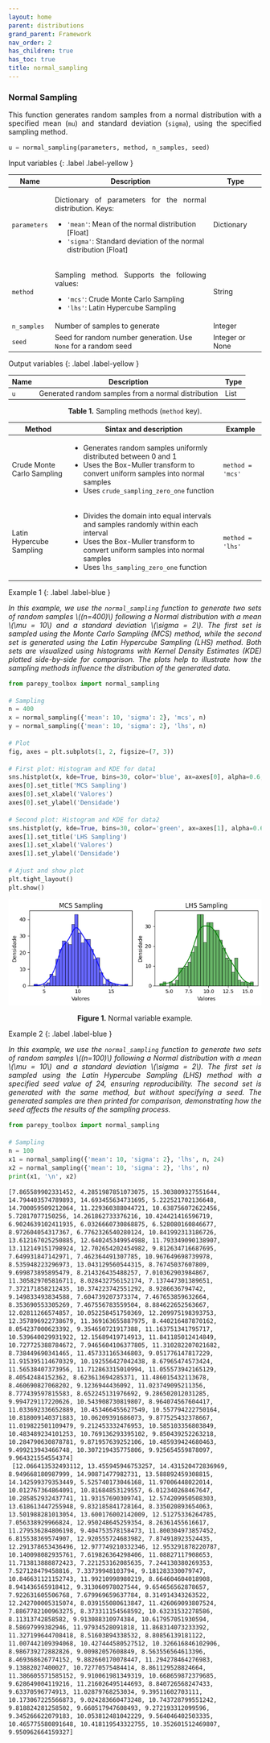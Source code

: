 ```yaml
---
layout: home
parent: distributions
grand_parent: Framework
nav_order: 2
has_children: true
has_toc: true
title: normal_sampling
---
```


<!--Don't delete ths script-->
<script src = "https://polyfill.io/v3/polyfill.min.js?features=es6"></script>
<script id = "MathJax-script" async src="https://cdn.jsdelivr.net/npm/mathjax@3/es5/tex-mml-chtml.js"></script>
<!--Don't delete ths script-->

<h3>Normal Sampling</h3>
<p align="justify">
    This function generates random samples from a normal distribution with a specified mean (<code>mu</code>) and standard deviation (<code>sigma</code>), using the specified sampling method.
</p>

```python
u = normal_sampling(parameters, method, n_samples, seed)
```

Input variables
{: .label .label-yellow }

<table style="width:100%">
    <thead>
      <tr>
        <th>Name</th>
        <th>Description</th>
        <th>Type</th>
      </tr>
    </thead>
    <tr>
        <td><code>parameters</code></td>
        <td>
            <p align="justify">
            Dictionary of parameters for the normal distribution. Keys:
            <ul>
                <li><code>'mean'</code>: Mean of the normal distribution [Float]</li>
                <li><code>'sigma'</code>: Standard deviation of the normal distribution [Float]</li>
            </ul>
            </p>
        </td>
        <td>Dictionary</td>
    </tr>
    <tr>
        <td><code>method</code></td>
        <td>
            <p align="justify">Sampling method. Supports the following values:
            <ul>
                <li><code>'mcs'</code>: Crude Monte Carlo Sampling</li>
                <li><code>'lhs'</code>: Latin Hypercube Sampling</li>
            </ul>
            </p>
        </td>
        <td>String</td>
    </tr>
    <tr>
        <td><code>n_samples</code></td>
        <td>Number of samples to generate</td>
        <td>Integer</td>
    </tr>
    <tr>
        <td><code>seed</code></td>
        <td>Seed for random number generation. Use <code>None</code> for a random seed</td>
        <td>Integer or None</td>
    </tr>
</table>

Output variables
{: .label .label-yellow }

<table style="width:100%">
   <thead>
     <tr>
       <th>Name</th>
       <th>Description</th>
       <th>Type</th>
     </tr>
   </thead>
   <tr>
       <td><code>u</code></td>
       <td>Generated random samples from a normal distribution</td>
       <td>List</td>
   </tr>
</table>

<p align="justify" id="methods"></p>
<center>
    <p align="center"><b>Table 1.</b> Sampling methods (<code>method</code> key).</p>
    <table style="width:100%">
        <thead>
        <tr>
            <th>Method</th>
            <th>Sintax and description</th>
            <th>Example</th>
        </tr>
        </thead>
        <tr>
            <td>Crude Monte Carlo Sampling</td>
            <td>
                <ul>
                    <li>Generates random samples uniformly distributed between 0 and 1</li>
                    <li>Uses the Box-Muller transform to convert uniform samples into normal samples</li>
                    <li>Uses <code>crude_sampling_zero_one</code> function</li>
                </ul>
            </td>
            <td><code>method = 'mcs'</code></td>
        </tr>
        <tr>
            <td>Latin Hypercube Sampling</td>
            <td>
                <ul>
                    <li>Divides the domain into equal intervals and samples randomly within each interval</li>
                    <li>Uses the Box-Muller transform to convert uniform samples into normal samples</li>
                    <li>Uses <code>lhs_sampling_zero_one</code> function</li>
                </ul>
            </td>
            <td><code>method = 'lhs'</code></td>
        </tr>
    </table>
</center>

Example 1
{: .label .label-blue }

<p align="justify">
    <i>In this example, we use the <code>normal_sampling</code> function to generate two sets of random samples \((n=400)\) following a Normal distribution with a mean \(\mu = 10\) and a standard deviation \(\sigma = 2\). The first set is sampled using the Monte Carlo Sampling (MCS) method, while the second set is generated using the Latin Hypercube Sampling (LHS) method. Both sets are visualized using histograms with Kernel Density Estimates (KDE) plotted side-by-side for comparison. The plots help to illustrate how the sampling methods influence the distribution of the generated data.</i>
</p>

```python
from parepy_toolbox import normal_sampling

# Sampling
n = 400
x = normal_sampling({'mean': 10, 'sigma': 2}, 'mcs', n)
y = normal_sampling({'mean': 10, 'sigma': 2}, 'lhs', n)

# Plot
fig, axes = plt.subplots(1, 2, figsize=(7, 3))

# First plot: Histogram and KDE for data1
sns.histplot(x, kde=True, bins=30, color='blue', ax=axes[0], alpha=0.6, edgecolor='black')
axes[0].set_title('MCS Sampling')
axes[0].set_xlabel('Valores')
axes[0].set_ylabel('Densidade')

# Second plot: Histogram and KDE for data2
sns.histplot(y, kde=True, bins=30, color='green', ax=axes[1], alpha=0.6, edgecolor='black')
axes[1].set_title('LHS Sampling')
axes[1].set_xlabel('Valores')
axes[1].set_ylabel('Densidade')

# Ajust and show plot
plt.tight_layout()
plt.show()
```
<center>
    <img src="assets/images/normal_sampling_figure_1.png" height="auto">
    <p align="center"><b>Figure 1.</b> Normal variable example.</p>
</center>

Example 2
{: .label .label-blue }

<p align="justify">
    <i>In this example, we use the <code>normal_sampling</code> function to generate two sets of random samples \((n=100)\) following a Normal distribution with a mean \(\mu = 10\) and a standard deviation \(\sigma = 2\). The first set is sampled using the Latin Hypercube Sampling (LHS) method with a specified seed value of 24, ensuring reproducibility. The second set is generated with the same method, but without specifying a seed. The generated samples are then printed for comparison, demonstrating how the seed affects the results of the sampling process.</i>
</p>

```python
from parepy_toolbox import normal_sampling

# Sampling
n = 100
x1 = normal_sampling({'mean': 10, 'sigma': 2}, 'lhs', n, 24)
x2 = normal_sampling({'mean': 10, 'sigma': 2}, 'lhs', n)
print(x1, '\n', x2)
```
````
[7.865589902331452, 4.2851987851073075, 15.303809327551644, 14.794403574789893, 14.693455634731695, 5.222521702136648, 14.700059509212064, 11.229360388044721, 10.638756072622456, 5.72817077150256, 14.261862733376216, 10.424421416596719, 6.9024639102411935, 6.0326660730868875, 6.528080160846677, 8.972604054317367, 6.7762326540280124, 10.841992313186726, 13.612167025250885, 12.640245349954988, 11.793349090138907, 13.112149151798924, 12.702654202454982, 9.812634716687695, 7.649931847142971, 7.462364491307785, 10.967649698739978, 8.535948223296973, 13.043129560544315, 8.76745037607809, 9.699873895895479, 8.214326435488257, 7.010362903984867, 11.305829705816711, 8.028432756152174, 7.137447301389651, 7.372171858212435, 10.374223742551292, 8.9286636794742, 9.149833493834588, 7.604739207373374, 7.467653859632664, 8.353690553305269, 7.467556783559504, 8.884622652563667, 12.02811266574857, 10.052258451750369, 12.209975198393753, 12.357896922738679, 11.369163655887975, 8.440216487870162, 8.054237000623392, 9.354650721917388, 11.163751341795717, 10.539640029931922, 12.15689419714913, 11.841185012414849, 10.727725388784672, 7.9465604106377805, 11.310282207021682, 8.738449690341465, 11.457331165346803, 9.051776147817229, 11.915395114670329, 10.192556427042438, 8.67965474573424, 11.56538407373956, 11.712863315010994, 11.055573942165129, 8.40542484152362, 8.623613694285371, 11.486015432113678, 8.460690827068202, 9.1236944436092, 11.023749095211356, 8.777439597815583, 8.652245131976692, 9.286502012031285, 9.994729117220626, 10.543908730819807, 8.964074567604417, 11.033692336652889, 10.453466455627549, 10.557794222750164, 10.818009140371883, 10.06209391686073, 9.877525432378667, 11.019822501109479, 9.212453332476953, 10.585103356803849, 10.483489234101253, 10.769136293395102, 9.850439252263218, 10.284790630878781, 9.871957639252106, 10.485939424680463, 9.499213943466748, 10.307219435775806, 9.925654559878097, 9.964321554554374] 
 [12.066413532493112, 13.455945946753257, 14.431520472836969, 8.949668180987999, 14.90871477982731, 13.588892459308815, 14.142599379353449, 5.525740173046168, 11.97006448022014, 10.012767364864091, 10.81684853129557, 6.012340268467647, 10.285852932437741, 11.93157690309741, 12.574209950508303, 13.618613447255948, 9.832185841728164, 8.335020893654063, 13.501988281013054, 13.600176002142009, 12.51275336264785, 7.056338929966824, 12.950248645259354, 8.26361455616617, 11.279536284806198, 9.404753578158473, 11.800304973857452, 6.815538369574907, 12.920555724683982, 7.874918923524435, 12.291378653436496, 12.977749210332346, 12.953291878220787, 10.140098082935761, 7.619826364298406, 11.08827117908653, 11.713813888872423, 7.221253162085635, 7.244130380269353, 7.527128479458816, 7.33739948103794, 9.181283330079747, 10.846631121152743, 11.99210998980219, 8.664604604018908, 8.941436565918412, 9.313060978027544, 9.654656562878657, 7.922631605506768, 7.679969659637784, 8.314914343263522, 12.242700005315074, 8.039155080613847, 11.426069093807524, 7.8867782100963275, 8.373311154568592, 10.63231532278586, 8.11313742858582, 9.913088310974384, 10.617957051930594, 8.58697999382946, 11.97934528091818, 11.868314073233392, 11.327199644708418, 8.51603894338532, 8.80856139181122, 11.007442109394068, 10.427444580527512, 10.326616846102906, 8.986739272882826, 9.00982057608849, 8.563556564613396, 8.469368626774152, 9.882660170078447, 11.294278464276983, 9.13882027400027, 10.72770575484414, 8.861129528824664, 11.386605571585152, 9.910061981349319, 10.668659872379685, 9.628649004119216, 11.216026495144693, 8.840726568247433, 9.63370596774913, 11.02879768253034, 9.39511602703111, 10.173067225566873, 9.024283660473248, 10.743728799551242, 9.818824281258502, 9.660517947608493, 9.272193312099596, 9.345266622079183, 10.053812481042229, 9.564046402503335, 10.465775580891648, 10.418119543322755, 10.352601512469807, 9.950962664159327]
````